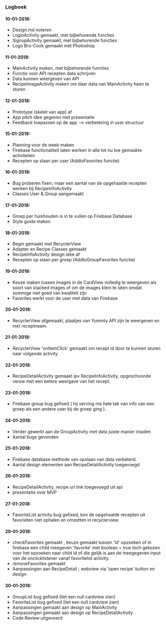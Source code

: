 ### Logboek
#### 10-01-2018:
- Design.md noteren
- LoginActivity gemaakt, met bijbehorende functies
- SignupActivity gemaakt, met bijbehorende functies
- Logo Bro-Cook gemaakt met Photoshop

#### 11-01-2018:
- MainActivity maken, met bijbehorende functies
- Functie voor API recepten data schrijven
- Data kunnen weergeven van API
- RecipeImageActivity maken om daar data van MainActivity heen te sturen

#### 12-01-2018:
- Prototype (skelet van app) af
- App pitch idee gegeven met presentatie
- Feedback toepassen op de app --> verbetering in user structuur

#### 15-01-2018:
- Planning voor de week maken
- Firebase functionaliteit laten werken in alle tot nu toe gemaakte activiteiten
- Recepten op slaan per user (AddtoFavorites functie)

#### 16-01-2018:
- Bug proberen fixen; maar een aantal van de opgehaalde recepten werken bij RecipeInfoActivity
- Classes User & Group aangemaakt

#### 17-01-2018:
- Groep per huishouden is in te vullen op Firebase Database
- Style guide maken

#### 18-01-2018:
- Begin gemaakt met RecyclerView
- Adapter en Recipe Classes gemaakt
- RecipeInfoActivity design idee af
- Recepten op slaan per groep (AddtoGroupFavorites functie)


#### 19-01-2018:
- Keuze maken tussen images in de CardView volledig te weergeven als soort van stacked images of om de images klein te laten omdat sommige niet goed van kwaliteit zijn
- Favorites werkt voor de user met data van Firebase

#### 20-01-2018:
- RecyclerView afgemaakt, plaatjes van Yummly API zijn te weergeven en met receptnaam.


#### 21-01-2018:
- RecyclerView 'onItemClick' gemaakt om recept id door te kunnen sturen naar volgende activity

#### 22-01-2018:
- RecipeDetailActivity gemaakt ipv RecipeInfoActivity, opgeschoonde versie met een betere weergave van het recept.

#### 23-01-2018:
- Firebase group bug gefixed ( hij verving me hele tak van info van een groep als een andere user bij de groep ging ).

#### 24-01-2018:
- Verder gewerkt aan de GroupActivity met data juiste manier inladen
- Aantal bugs gevonden

#### 25-01-2018:
- Firebase database methode van opslaan van data verbeterd.
- Aantal design elementen aan RecipeDetailActivity toegevoegd

#### 26-01-2018:
- RecipeDetailActivity, recipe url link toegevoegd uit api
- presentatie over MVP

#### 27-01-2018:
- FavoriteList activity bug gefixed, kon de opgehaalde recepten uit favorieten niet ophalen en omzetten in recyclerview.

#### 29-01-2018:
- checkFavorites gemaakt , keuze gemaakt tussen 'id' opzoeken of in firebase een child meegeven 'favorite' met boolean = true
 toch gekozen voor het opzoeken naar child id of die gelijk is aan de meegegeven input van de onclicklistener vanaf favoritelist activity.
 - removeFavorites gemaakt
 - Aanpassingen aan RecipeDetail ; webview via 'open recipe' button en design

#### 30-01-2018:
- GroupList bug gefixed (liet een null cardview zien)
- FavoriteList bug gefixed (liet een null cardview zien)
- Aanpassingen gemaakt aan design op MainActivity
- Aanpassingen gemaakt aan design op RecipeDetailActivity
- Code Review uitgevoerd





